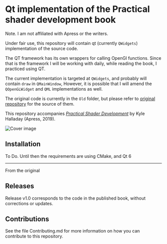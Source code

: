 # Qt implementation of the Practical shader development book

Note. I am not affiliated with Apress or the writers. 

Under fair use, this repository will contain qt (currently `QWidgets`) implementation of the source code.

The QT framework has its own wrappers for calling OpenGl functions. Since that is the framework I will be working with daily, while reading the book, I practiced using QT.

The current implementation is targeted at `QWidgets`, and probably will contain `draw` in `QMainWindow`, 
However, it is possible that I will amend the `QOpenGLWidget` and `QML` implementations as well.

The original code is currently in the `Old` folder, but please refer to [original repository](https://github.com/Apress/practical-shader-dev) for the source of them. 

This repository accompanies [*Practical Shader Development*](https://www.apress.com/9781484244562) by Kyle Halladay (Apress, 2019).

[comment]: #cover
![Cover image](9781484244562.jpg)

## Installation

To Do. Until then the requirements are using CMake, and Qt 6

-------------------------
From the original

## Releases

Release v1.0 corresponds to the code in the published book, without corrections or updates.

## Contributions

See the file Contributing.md for more information on how you can contribute to this repository.
